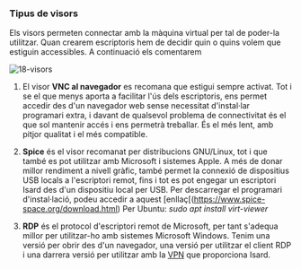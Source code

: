### Tipus de visors

Els visors permeten connectar amb la màquina virtual per tal de poder-la utilitzar. Quan crearem escriptoris hem de decidir quin o quins volem que estiguin accessibles. A continuació els comentarem

![18-visors](https://github.com/user-attachments/assets/87b90277-6fd0-40ee-a59c-a12d6bd83b59)

1. El visor **VNC al navegador** es recomana que estigui sempre activat. Tot i se el que menys aporta a facilitar l'ús dels escriptoris, ens permet accedir des d'un navegador web sense necessitat d'instal·lar programari extra, i davant de qualsevol problema de connectivitat és el que sol mantenir accés i ens permetrà treballar. És el més lent, amb pitjor qualitat i el més compatible.

2. **Spice** és el visor recomanat per distribucions GNU/Linux, tot i que també es pot utilitzar amb Microsoft i sistemes Apple. A més de donar millor rendiment a nivell gràfic, també permet la connexió de dispositius USB locals a l'escriptori remot, fins i tot es pot engegar un escriptori Isard des d'un dispositiu local per USB.
Per descarregar el programari d'instal·lació, podeu accedir a aquest [enllaç[(https://www.spice-space.org/download.html)
Per Ubuntu: *sudo apt install virt-viewer*

3. **RDP** és el protocol d'escriptori remot de Microsoft, per tant s'adequa millor per utilitzar-ho amb sistemes Microsoft Windows. Tenim una versió per obrir des d'un navegador, una versió per utilitzar el client RDP i una darrera versió per utilitzar amb la [VPN](https://github.com/llferreres/IsardVDI-SMX-MP0227/blob/main/documentacio/extra-info/e01-xarxes.md#vpn) que proporciona Isard.
